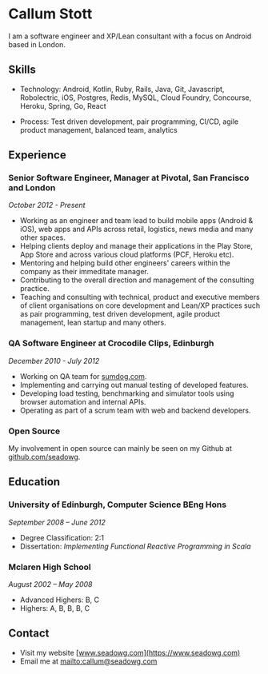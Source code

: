 # Callum Stott

I am a software engineer and XP/Lean consultant with a focus on Android based in London.

## Skills

* Technology: Android, Kotlin, Ruby, Rails, Java, Git,
Javascript, Robolectric, iOS, Postgres, Redis, MySQL,
Cloud Foundry, Concourse, Heroku, Spring, Go, React

* Process: Test driven development, pair programming, CI/CD, agile product management, balanced team, analytics

## Experience

### Senior Software Engineer, Manager at Pivotal, San Francisco and London

*October 2012 - Present*

* Working as an engineer and team lead to build mobile apps (Android & iOS), web apps and APIs across retail, logistics, news media and many other spaces.
* Helping clients deploy and manage their applications in the Play Store, App Store and across
various cloud platforms (PCF, Heroku etc).
* Mentoring and helping build other engineers' careers within
the company as their immeditate manager.
* Contributing to the overall direction and management of
the consulting practice.
* Teaching and consulting with technical, product and
executive members of client organisations on core
development and Lean/XP practices such as pair programming,
test driven development, agile product management, lean startup and
many others.

### QA Software Engineer at Crocodile Clips, Edinburgh

*December 2010 - July 2012*

* Working on QA team for [sumdog.com](http://sumdog.com).
* Implementing and carrying out manual testing of
developed features.
* Developing load testing, benchmarking and simulator
tools using
browser automation and internal APIs.
* Operating as part of a scrum team with web and backend
developers.

### Open Source

My involvement in open source can mainly be seen on my
Github at
[github.com/seadowg](http://github.com/seadowg).

## Education

### University of Edinburgh, Computer Science BEng Hons

*September 2008 – June 2012*

* Degree Classification: 2:1
* Dissertation: *Implementing Functional Reactive
Programming in Scala*

### Mclaren High School

*August 2002 – May 2008*

* Advanced Highers: B, C
* Highers: A, B, B, B, C

## Contact

* Visit my website [www.seadowg.com](https://www.seadowg.com)
* Email me at <mailto:callum@seadowg.com>
